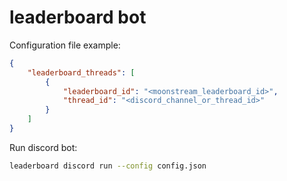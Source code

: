 # leaderboard bot

Configuration file example:

```json
{
	"leaderboard_threads": [
		{
			"leaderboard_id": "<moonstream_leaderboard_id>",
			"thread_id": "<discord_channel_or_thread_id>"
		}
	]
}
```

Run discord bot:

```bash
leaderboard discord run --config config.json
```

